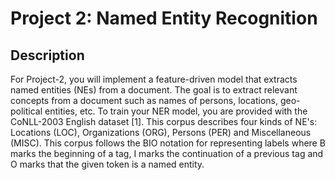 # Project 2: Named Entity Recognition

## Description
For Project-2, you will implement a feature-driven model that extracts named entities (NEs) from a document. The goal is to extract relevant concepts from a document such as names of persons, locations, geo-political entities, etc. To train your NER model, you are provided with the CoNLL-2003 English dataset [1]. This corpus describes four kinds of NE's: Locations (LOC), Organizations (ORG), Persons (PER) and Miscellaneous (MISC). This corpus follows the BIO notation for representing labels where B marks the beginning of a tag, I marks the continuation of a previous tag and O marks that the given token is a named entity.
